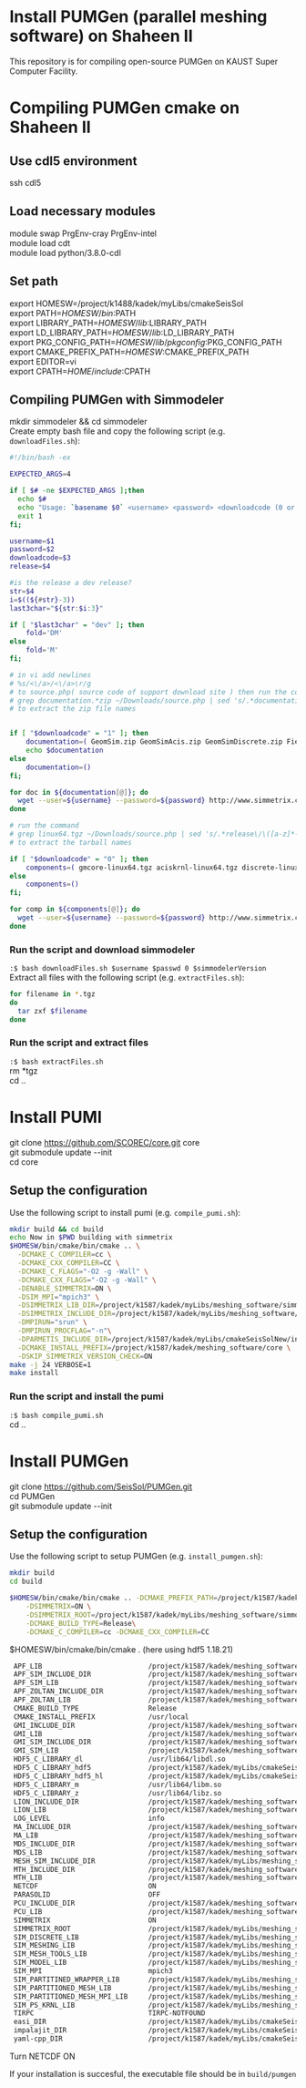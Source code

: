 # Install PUMGen (parallel meshing software) on Shaheen II
This repository is for compiling open-source PUMGen on KAUST Super Computer Facility.

# Compiling PUMGen cmake on Shaheen II

## Use cdl5 environment
ssh cdl5<br/>

## Load necessary modules
module swap PrgEnv-cray PrgEnv-intel<br/>
module load cdt<br/>
module load python/3.8.0-cdl<br/>

## Set path
export HOMESW=/project/k1488/kadek/myLibs/cmakeSeisSol<br/>
export PATH=$HOMESW/bin:$PATH<br/>
export LIBRARY_PATH=$HOMESW/lib:$LIBRARY_PATH<br/>
export LD_LIBRARY_PATH=$HOMESW/lib:$LD_LIBRARY_PATH<br/>
export PKG_CONFIG_PATH=$HOMESW/lib/pkgconfig:$PKG_CONFIG_PATH<br/>
export CMAKE_PREFIX_PATH=$HOMESW:$CMAKE_PREFIX_PATH<br/>
export EDITOR=vi<br/>
export CPATH=$HOME/include:$CPATH<br/>

## Compiling PUMGen with Simmodeler
mkdir simmodeler && cd simmodeler<br/>
Create empty bash file and copy the following script (e.g. `downloadFiles.sh`):<br/>

```bash
#!/bin/bash -ex

EXPECTED_ARGS=4

if [ $# -ne $EXPECTED_ARGS ];then
  echo $#
  echo "Usage: `basename $0` <username> <password> <downloadcode (0 or 1): 0: library 1:documentation><release string ex) 7.1-110613 > "
  exit 1
fi;

username=$1
password=$2
downloadcode=$3
release=$4

#is the release a dev release?
str=$4
i=$((${#str}-3))
last3char="${str:$i:3}"

if [ "$last3char" = "dev" ]; then
    fold='DM'
else
    fold='M'
fi;

# in vi add newlines
# %s/<\/a>/<\/a>\r/g
# to source.php( source code of support download site ) then run the command 
# grep documentation.*zip ~/Downloads/source.php | sed 's/.*documentation\/\([A-Za-z]*.zip\).*/\1/g'
# to extract the zip file names


if [ "$downloadcode" = "1" ]; then
    documentation=( GeomSim.zip GeomSimAcis.zip GeomSimDiscrete.zip FieldSim.zip GeomSimAbstract.zip MeshSimCrack.zip MeshSimAdapt.zip MeshSimAdv.zip MeshSim.zip MeshSimCrack.zip ParallelMeshSimAdapt.zip ParallelMeshSim.zip GeomSimProe.zip GeomSimParasolid.zip GeomSimSolidWorks.zip )
    echo $documentation
else
    documentation=()
fi;

for doc in ${documentation[@]}; do
  wget --user=${username} --password=${password} http://www.simmetrix.com/application/release/${fold}/${release}/documentation/${doc}
done

# run the command
# grep linux64.tgz ~/Downloads/source.php | sed 's/.*release\/\([a-z]*-linux64.tgz\).*/\1/g'
# to extract the tarball names

if [ "$downloadcode" = "0" ]; then
    components=( gmcore-linux64.tgz aciskrnl-linux64.tgz discrete-linux64.tgz fdcore-linux64.tgz gmabstract-linux64.tgz gmadv-linux64.tgz msadapt-linux64.tgz msadv-linux64.tgz mscore-linux64.tgz msparalleladapt-linux64.tgz msparallelmesh-linux64.tgz pskrnl-linux64.tgz )
else
    components=()
fi;

for comp in ${components[@]}; do
  wget --user=${username} --password=${password} http://www.simmetrix.com/application/release/${fold}/${release}/release/${comp}
done
```
### Run the script and download simmodeler
`:$ bash downloadFiles.sh $username $passwd 0 $simmodelerVersion`<br/>
Extract all files with the following script (e.g. `extractFiles.sh`):<br/>
```bash
for filename in *.tgz
do
  tar zxf $filename
done
```
### Run the script and extract files
`:$ bash extractFiles.sh`<br/>
rm *tgz<br/>
cd ..<br/>

# Install PUMI

git clone https://github.com/SCOREC/core.git core<br/>
git submodule update --init<br/>
cd core<br/>

## Setup the configuration
Use the following script to install pumi (e.g. `compile_pumi.sh`):<br/>
```bash
mkdir build && cd build
echo Now in $PWD building with simmetrix
$HOMESW/bin/cmake/bin/cmake .. \
  -DCMAKE_C_COMPILER=cc \
  -DCMAKE_CXX_COMPILER=CC \
  -DCMAKE_C_FLAGS="-O2 -g -Wall" \
  -DCMAKE_CXX_FLAGS="-O2 -g -Wall" \
  -DENABLE_SIMMETRIX=ON \
  -DSIM_MPI="mpich3" \
  -DSIMMETRIX_LIB_DIR=/project/k1587/kadek/myLibs/meshing_software/simmodeler/16.0-220623/lib/x64_rhel7_gcc48/ \
  -DSIMMETRIX_INCLUDE_DIR=/project/k1587/kadek/myLibs/meshing_software/simmodeler/16.0-220623/include/ \
  -DMPIRUN="srun" \
  -DMPIRUN_PROCFLAG="-n"\
  -DPARMETIS_INCLUDE_DIR=/project/k1587/kadek/myLibs/cmakeSeisSolNew/include/ \
  -DCMAKE_INSTALL_PREFIX=/project/k1587/kadek/meshing_software/core \
  -DSKIP_SIMMETRIX_VERSION_CHECK=ON
make -j 24 VERBOSE=1
make install
```
### Run the script and install the pumi
`:$ bash compile_pumi.sh`<br/>
cd ..<br/>

# Install PUMGen
git clone https://github.com/SeisSol/PUMGen.git<br/>
cd PUMGen<br/>
git submodule update --init<br/>

## Setup the configuration
Use the following script to setup PUMGen (e.g. `install_pumgen.sh`):<br/>
```bash
mkdir build
cd build

$HOMESW/bin/cmake/bin/cmake .. -DCMAKE_PREFIX_PATH=/project/k1587/kadek/meshing_software/core \
    -DSIMMETRIX=ON \
    -DSIMMETRIX_ROOT=/project/k1587/kadek/myLibs/meshing_software/simmodeler/16.0-220623/ -DSIM_MPI=mpich3 \
    -DCMAKE_BUILD_TYPE=Release\
    -DCMAKE_C_COMPILER=cc -DCMAKE_CXX_COMPILER=CC
```

$HOMESW/bin/cmake/bin/cmake . (here using hdf5 1.18.21)
```bash
 APF_LIB                          /project/k1587/kadek/meshing_software/core/lib/libapf.a            
 APF_SIM_INCLUDE_DIR              /project/k1587/kadek/meshing_software/core/include                 
 APF_SIM_LIB                      /project/k1587/kadek/meshing_software/core/lib/libapf_sim.a        
 APF_ZOLTAN_INCLUDE_DIR           /project/k1587/kadek/meshing_software/core/include                 
 APF_ZOLTAN_LIB                   /project/k1587/kadek/meshing_software/core/lib/libapf_zoltan.a     
 CMAKE_BUILD_TYPE                 Release                                                            
 CMAKE_INSTALL_PREFIX             /usr/local                                                         
 GMI_INCLUDE_DIR                  /project/k1587/kadek/meshing_software/core/include                 
 GMI_LIB                          /project/k1587/kadek/meshing_software/core/lib/libgmi.a            
 GMI_SIM_INCLUDE_DIR              /project/k1587/kadek/meshing_software/core/include                 
 GMI_SIM_LIB                      /project/k1587/kadek/meshing_software/core/lib/libgmi_sim.a        
 HDF5_C_LIBRARY_dl                /usr/lib64/libdl.so                                                
 HDF5_C_LIBRARY_hdf5              /project/k1587/kadek/myLibs/cmakeSeisSolNew/lib/libhdf5.a          
 HDF5_C_LIBRARY_hdf5_hl           /project/k1587/kadek/myLibs/cmakeSeisSolNew/lib/libhdf5_hl.a       
 HDF5_C_LIBRARY_m                 /usr/lib64/libm.so                                                 
 HDF5_C_LIBRARY_z                 /usr/lib64/libz.so                                                 
 LION_INCLUDE_DIR                 /project/k1587/kadek/meshing_software/core/include                 
 LION_LIB                         /project/k1587/kadek/meshing_software/core/lib/liblion.a           
 LOG_LEVEL                        info                                                               
 MA_INCLUDE_DIR                   /project/k1587/kadek/meshing_software/core/include                 
 MA_LIB                           /project/k1587/kadek/meshing_software/core/lib/libma.a             
 MDS_INCLUDE_DIR                  /project/k1587/kadek/meshing_software/core/include                 
 MDS_LIB                          /project/k1587/kadek/meshing_software/core/lib/libmds.a            
 MESH_SIM_INCLUDE_DIR             /project/k1587/kadek/myLibs/meshing_software/simmodeler/16.0-220623
 MTH_INCLUDE_DIR                  /project/k1587/kadek/meshing_software/core/include                 
 MTH_LIB                          /project/k1587/kadek/meshing_software/core/lib/libmth.a            
 NETCDF                           ON                                                                 
 PARASOLID                        OFF                                                                
 PCU_INCLUDE_DIR                  /project/k1587/kadek/meshing_software/core/include                 
 PCU_LIB                          /project/k1587/kadek/meshing_software/core/lib/libpcu.a            
 SIMMETRIX                        ON                                                                 
 SIMMETRIX_ROOT                   /project/k1587/kadek/myLibs/meshing_software/simmodeler/16.0-220623
 SIM_DISCRETE_LIB                 /project/k1587/kadek/myLibs/meshing_software/simmodeler/16.0-220623
 SIM_MESHING_LIB                  /project/k1587/kadek/myLibs/meshing_software/simmodeler/16.0-220623
 SIM_MESH_TOOLS_LIB               /project/k1587/kadek/myLibs/meshing_software/simmodeler/16.0-220623
 SIM_MODEL_LIB                    /project/k1587/kadek/myLibs/meshing_software/simmodeler/16.0-220623
 SIM_MPI                          mpich3                                                             
 SIM_PARTITINED_WRAPPER_LIB       /project/k1587/kadek/myLibs/meshing_software/simmodeler/16.0-220623
 SIM_PARTITIONED_MESH_LIB         /project/k1587/kadek/myLibs/meshing_software/simmodeler/16.0-220623
 SIM_PARTITIONED_MESH_MPI_LIB     /project/k1587/kadek/myLibs/meshing_software/simmodeler/16.0-220623
 SIM_PS_KRNL_LIB                  /project/k1587/kadek/myLibs/meshing_software/simmodeler/16.0-220623
 TIRPC                            TIRPC-NOTFOUND                                                     
 easi_DIR                         /project/k1587/kadek/myLibs/cmakeSeisSolNew/lib64/cmake/easi       
 impalajit_DIR                    /project/k1587/kadek/myLibs/cmakeSeisSolNew/lib64/cmake/impalajit  
 yaml-cpp_DIR                     /project/k1587/kadek/myLibs/cmakeSeisSolNew/share/cmake/yaml-cpp   
```
Turn NETCDF ON

If your installation is succesful, the executable file should be in `build/pumgen`<br/>
